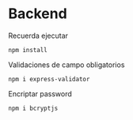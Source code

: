 # Backend 

Recuerda ejecutar

```
npm install
```

Validaciones de campo obligatorios
```
npm i express-validator
```

Encriptar password 
```
npm i bcryptjs
```